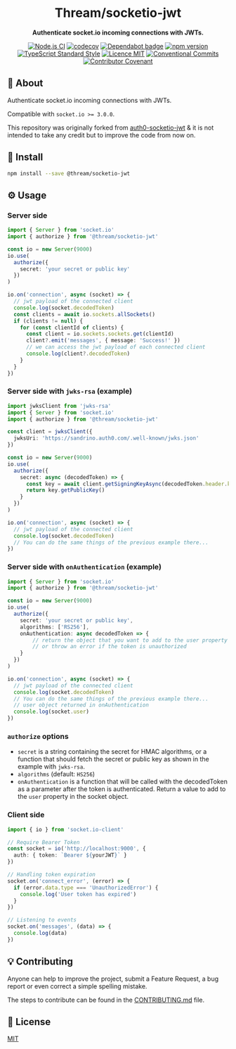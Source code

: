 <h1 align="center">Thream/socketio-jwt</h1>

<p align="center">
  <strong>Authenticate socket.io incoming connections with JWTs.</strong>
</p>

<p align="center">
  <a href="https://github.com/Thream/socketio-jwt/actions?query=workflow%3A%22Node.js+CI%22"><img src="https://github.com/Thream/socketio-jwt/workflows/Node.js%20CI/badge.svg" alt="Node.js CI" /></a>
  <a href="https://codecov.io/gh/Thream/socketio-jwt"><img src="https://codecov.io/gh/Thream/socketio-jwt/branch/develop/graph/badge.svg" alt="codecov" /></a>
  <a href="https://dependabot.com/"><img src="https://badgen.net/github/dependabot/Thream/socketio-jwt?icon=dependabot" alt="Dependabot badge" /></a>
  <a href="https://www.npmjs.com/package/@thream/socketio-jwt"><img src="https://img.shields.io/npm/v/@thream/socketio-jwt.svg" alt="npm version"></a>
  <a href="https://www.npmjs.com/package/ts-standard"><img alt="TypeScript Standard Style" src="https://camo.githubusercontent.com/f87caadb70f384c0361ec72ccf07714ef69a5c0a/68747470733a2f2f62616467656e2e6e65742f62616467652f636f64652532307374796c652f74732d7374616e646172642f626c75653f69636f6e3d74797065736372697074"/></a>
  <a href="./LICENSE"><img src="https://img.shields.io/badge/licence-MIT-blue.svg" alt="Licence MIT"/></a>
  <a href="https://conventionalcommits.org"><img src="https://img.shields.io/badge/Conventional%20Commits-1.0.0-yellow.svg" alt="Conventional Commits" /></a>
  <a href="https://github.com/Thream/Thream/blob/master/.github/CODE_OF_CONDUCT.md"><img src="https://img.shields.io/badge/Contributor%20Covenant-v2.0%20adopted-ff69b4.svg" alt="Contributor Covenant" /></a>
</p>

## 📜 About

Authenticate socket.io incoming connections with JWTs.

Compatible with `socket.io >= 3.0.0`.

This repository was originally forked from [auth0-socketio-jwt](https://github.com/auth0-community/auth0-socketio-jwt) & it is not intended to take any credit but to improve the code from now on.

## 💾 Install

```sh
npm install --save @thream/socketio-jwt
```

## ⚙️ Usage

### Server side

```ts
import { Server } from 'socket.io'
import { authorize } from '@thream/socketio-jwt'

const io = new Server(9000)
io.use(
  authorize({
    secret: 'your secret or public key'
  })
)

io.on('connection', async (socket) => {
  // jwt payload of the connected client
  console.log(socket.decodedToken)
  const clients = await io.sockets.allSockets()
  if (clients != null) {
    for (const clientId of clients) {
      const client = io.sockets.sockets.get(clientId)
      client?.emit('messages', { message: 'Success!' })
      // we can access the jwt payload of each connected client
      console.log(client?.decodedToken)
    }
  }
})
```

### Server side with `jwks-rsa` (example)

```ts
import jwksClient from 'jwks-rsa'
import { Server } from 'socket.io'
import { authorize } from '@thream/socketio-jwt'

const client = jwksClient({
  jwksUri: 'https://sandrino.auth0.com/.well-known/jwks.json'
})

const io = new Server(9000)
io.use(
  authorize({
    secret: async (decodedToken) => {
      const key = await client.getSigningKeyAsync(decodedToken.header.kid)
      return key.getPublicKey()
    }
  })
)

io.on('connection', async (socket) => {
  // jwt payload of the connected client
  console.log(socket.decodedToken)
  // You can do the same things of the previous example there...
})
```

### Server side with `onAuthentication` (example)

```ts
import { Server } from 'socket.io'
import { authorize } from '@thream/socketio-jwt'

const io = new Server(9000)
io.use(
  authorize({
    secret: 'your secret or public key',
    algorithms: ['RS256'],
    onAuthentication: async decodedToken => {
        // return the object that you want to add to the user property
        // or throw an error if the token is unauthorized
    }
  })
)

io.on('connection', async (socket) => {
  // jwt payload of the connected client
  console.log(socket.decodedToken)
  // You can do the same things of the previous example there...
  // user object returned in onAuthentication
  console.log(socket.user)
})
```

### `authorize` options

- `secret` is a string containing the secret for HMAC algorithms, or a function that should fetch the secret or public key as shown in the example with `jwks-rsa`.
- `algorithms` (default: `HS256`)
- `onAuthentication` is a function that will be called with the decodedToken as a parameter after the token is authenticated. Return a value to add to the `user` property in the socket object.

### Client side

```ts
import { io } from 'socket.io-client'

// Require Bearer Token
const socket = io('http://localhost:9000', {
  auth: { token: `Bearer ${yourJWT}` }
})

// Handling token expiration
socket.on('connect_error', (error) => {
  if (error.data.type === 'UnauthorizedError') {
    console.log('User token has expired')
  }
})

// Listening to events
socket.on('messages', (data) => {
  console.log(data)
})
```

## 💡 Contributing

Anyone can help to improve the project, submit a Feature Request, a bug report or even correct a simple spelling mistake.

The steps to contribute can be found in the [CONTRIBUTING.md](./.github/CONTRIBUTING.md) file.

## 📄 License

[MIT](./LICENSE)
